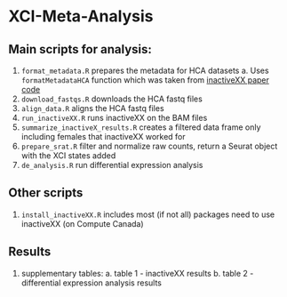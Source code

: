 # XCI-Meta-Analysis

## Main scripts for analysis:
1. `format_metadata.R` prepares the metadata for HCA datasets
    a. Uses `formatMetadataHCA` function which was taken from [inactiveXX paper code](https://github.com/constantAmateur/XiPaperCode/blob/main/prepData.R)
3. `download_fastqs.R` downloads the HCA fastq files
4. `align_data.R` aligns the HCA fastq files
5. `run_inactiveXX.R` runs inactiveXX on the BAM files
6. `summarize_inactiveX_results.R` creates a filtered data frame only including females that inactiveXX worked for
7. `prepare_srat.R` filter and normalize raw counts, return a Seurat object with the XCI states added
8. `de_analysis.R` run differential expression analysis

## Other scripts
1. `install_inactiveXX.R` includes most (if not all) packages need to use inactiveXX (on Compute Canada)

## Results
1. supplementary tables:
    a. table 1 - inactiveXX results
    b. table 2 - differential expression analysis results

